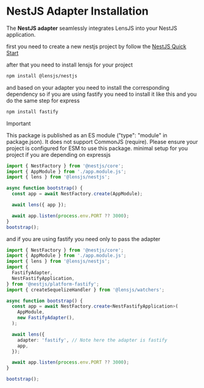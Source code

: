 # NestJS Adapter Installation

The **NestJS adapter** seamlessly integrates LensJS into your NestJS application.

first you need to create a new nestjs project by follow the [NestJS Quick Start](https://docs.nestjs.com/first-steps#setup)

after that you need to install lensjs for your project

```bash
npm install @lensjs/nestjs
```

and based on your adapter you need to install the corresponding dependency so if you are using fastify you need to install it like this and you do the same step for express

```bash
npm install fastify
```

> [!IMPORTANT]
> This package is published as an ES module ("type": "module" in package.json). 
> It does not support CommonJS (require). Please ensure your project is configured for ESM to use this package.
minimal setup for you project if you are depending on expressjs 

```ts
import { NestFactory } from '@nestjs/core';
import { AppModule } from './app.module.js';
import { lens } from '@lensjs/nestjs';

async function bootstrap() {
  const app = await NestFactory.create(AppModule);

  await lens({ app });

  await app.listen(process.env.PORT ?? 3000);
}
bootstrap();
```


and if you are using fastify you need only to pass the adapter 

```ts
import { NestFactory } from '@nestjs/core';
import { AppModule } from './app.module.js';
import { lens } from '@lensjs/nestjs';
import {
  FastifyAdapter,
  NestFastifyApplication,
} from '@nestjs/platform-fastify';
import { createSequelizeHandler } from '@lensjs/watchers';

async function bootstrap() {
  const app = await NestFactory.create<NestFastifyApplication>(
    AppModule,
    new FastifyAdapter(),
  );

  await lens({
    adapter: 'fastify', // Note here the adapter is fastify
    app,
  });

  await app.listen(process.env.PORT ?? 3000);
}

bootstrap();
```
